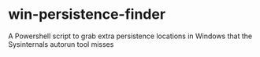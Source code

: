# win-persistence-finder
A Powershell script to grab extra persistence locations in Windows that the Sysinternals autorun tool misses
